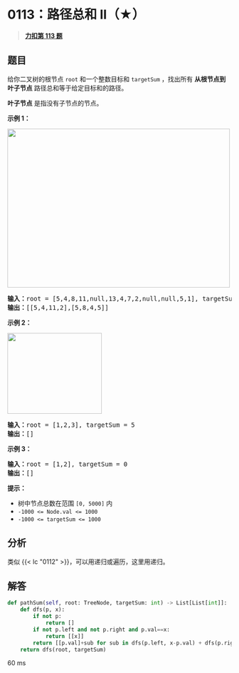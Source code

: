 # 0113：路径总和 II（★）


> <u>**[力扣第 113 题](https://leetcode.cn/problems/path-sum-ii/)**</u>

## 题目

<p>给你二叉树的根节点 <code>root</code> 和一个整数目标和 <code>targetSum</code> ，找出所有 <strong>从根节点到叶子节点</strong> 路径总和等于给定目标和的路径。</p>

<p><strong>叶子节点</strong> 是指没有子节点的节点。</p>

<div class="original__bRMd">
<div>


<p><strong>示例 1：</strong></p>
<img alt="" src="https://assets.leetcode.com/uploads/2021/01/18/pathsumii1.jpg" style="width: 500px; height: 356px;" />
<pre>
<strong>输入：</strong>root = [5,4,8,11,null,13,4,7,2,null,null,5,1], targetSum = 22
<strong>输出：</strong>[[5,4,11,2],[5,8,4,5]]
</pre>

<p><strong>示例 2：</strong></p>
<img alt="" src="https://assets.leetcode.com/uploads/2021/01/18/pathsum2.jpg" style="width: 212px; height: 181px;" />
<pre>
<strong>输入：</strong>root = [1,2,3], targetSum = 5
<strong>输出：</strong>[]
</pre>

<p><strong>示例 3：</strong></p>

<pre>
<strong>输入：</strong>root = [1,2], targetSum = 0
<strong>输出：</strong>[]
</pre>



<p><strong>提示：</strong></p>

<ul>
<li>树中节点总数在范围 <code>[0, 5000]</code> 内</li>
<li><code>-1000 <= Node.val <= 1000</code></li>
<li><code>-1000 <= targetSum <= 1000</code></li>
</ul>
</div>
</div>


## 分析


类似 {{< lc "0112" >}}，可以用递归或遍历，这里用递归。

## 解答

```python
def pathSum(self, root: TreeNode, targetSum: int) -> List[List[int]]:
    def dfs(p, x):
        if not p:
            return []
        if not p.left and not p.right and p.val==x:
            return [[x]]
        return [[p.val]+sub for sub in dfs(p.left, x-p.val) + dfs(p.right, x-p.val)]
    return dfs(root, targetSum)
```
60 ms

